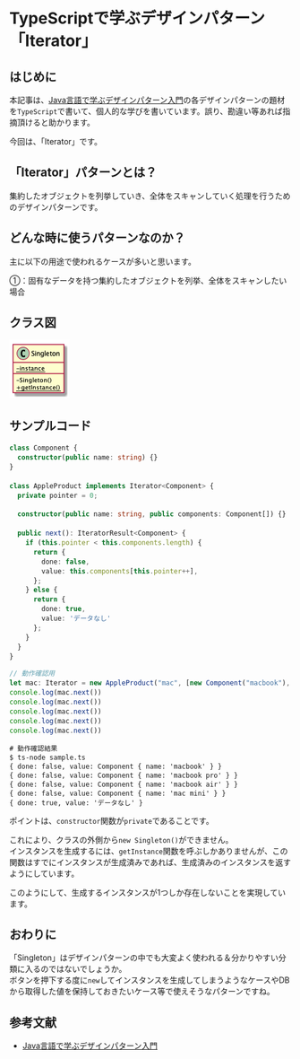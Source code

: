 # TypeScriptで学ぶデザインパターン「Iterator」
## はじめに
本記事は、[Java言語で学ぶデザインパターン入門](https://www.amazon.co.jp/%E5%A2%97%E8%A3%9C%E6%94%B9%E8%A8%82%E7%89%88-Java%E8%A8%80%E8%AA%9E%E3%81%A7%E5%AD%A6%E3%81%B6%E3%83%87%E3%82%B6%E3%82%A4%E3%83%B3%E3%83%91%E3%82%BF%E3%83%BC%E3%83%B3%E5%85%A5%E9%96%80-%E7%B5%90%E5%9F%8E-%E6%B5%A9-ebook/dp/B00I8ATHGW/ref=sr_1_1?__mk_ja_JP=%E3%82%AB%E3%82%BF%E3%82%AB%E3%83%8A&dchild=1&keywords=Java%E8%A8%80%E8%AA%9E%E3%81%A7%E5%AD%A6%E3%81%B6%E3%83%87%E3%82%B6%E3%82%A4%E3%83%B3%E3%83%91%E3%82%BF%E3%83%BC%E3%83%B3%E5%85%A5%E9%96%80&qid=1588525185&sr=8-1)の各デザインパターンの題材を`TypeScript`で書いて、個人的な学びを書いています。誤り、勘違い等あれば指摘頂けると助かります。  
  
今回は、「Iterator」です。  

## 「Iterator」パターンとは？
集約したオブジェクトを列挙していき、全体をスキャンしていく処理を行うためのデザインパターンです。

## どんな時に使うパターンなのか？
主に以下の用途で使われるケースが多いと思います。  

①：固有なデータを持つ集約したオブジェクトを列挙、全体をスキャンしたい場合

## クラス図
![SingletonClassDiagram](https://github.com/Kodak4400/DesignPattern/blob/master/Singleton/Singleton.png)


## サンプルコード
```TypeScript:Singleton.ts
class Component {
  constructor(public name: string) {}
}

class AppleProduct implements Iterator<Component> {
  private pointer = 0;

  constructor(public name: string, public components: Component[]) {}

  public next(): IteratorResult<Component> {
    if (this.pointer < this.components.length) {
      return {
        done: false,
        value: this.components[this.pointer++],
      };
    } else {
      return {
        done: true,
        value: 'データなし'
      };
    }
  }
}
```

```TypeScript:Main.ts
// 動作確認用
let mac: Iterator = new AppleProduct("mac", [new Component("macbook"), new Component("macbook pro"), new Component("macbook air"), new Component("mac mini")]);
console.log(mac.next())
console.log(mac.next())
console.log(mac.next())
console.log(mac.next())
console.log(mac.next())
```

```shell:動作確認結果
# 動作確認結果
$ ts-node sample.ts
{ done: false, value: Component { name: 'macbook' } }
{ done: false, value: Component { name: 'macbook pro' } }
{ done: false, value: Component { name: 'macbook air' } }
{ done: false, value: Component { name: 'mac mini' } }
{ done: true, value: 'データなし' }
```
  
ポイントは、`constructor`関数が`private`であることです。  
  
これにより、クラスの外側から`new Singleton()`ができません。  
インスタンスを生成するには、`getInstance`関数を呼ぶしかありませんが、この関数はすでにインスタンスが生成済みであれば、生成済みのインスタンスを返すようにしています。  
  
このようにして、生成するインスタンスが1つしか存在しないことを実現しています。  

## おわりに
「Singleton」はデザインパターンの中でも大変よく使われる＆分かりやすい分類に入るのではないでしょうか。  
ボタンを押下する度に`new`してインスタンスを生成してしまうようなケースやDBから取得した値を保持しておきたいケース等で使えそうなパターンですね。  

## 参考文献
- [Java言語で学ぶデザインパターン入門](https://www.amazon.co.jp/%E5%A2%97%E8%A3%9C%E6%94%B9%E8%A8%82%E7%89%88-Java%E8%A8%80%E8%AA%9E%E3%81%A7%E5%AD%A6%E3%81%B6%E3%83%87%E3%82%B6%E3%82%A4%E3%83%B3%E3%83%91%E3%82%BF%E3%83%BC%E3%83%B3%E5%85%A5%E9%96%80-%E7%B5%90%E5%9F%8E-%E6%B5%A9-ebook/dp/B00I8ATHGW/ref=sr_1_1?__mk_ja_JP=%E3%82%AB%E3%82%BF%E3%82%AB%E3%83%8A&dchild=1&keywords=Java%E8%A8%80%E8%AA%9E%E3%81%A7%E5%AD%A6%E3%81%B6%E3%83%87%E3%82%B6%E3%82%A4%E3%83%B3%E3%83%91%E3%82%BF%E3%83%BC%E3%83%B3%E5%85%A5%E9%96%80&qid=1588525185&sr=8-1)
